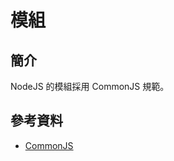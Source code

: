 # 模組

## 簡介

NodeJS 的模組採用 CommonJS 規範。&#x20;

## 參考資料

* [CommonJS](https://www.wikiwand.com/en/CommonJS)

